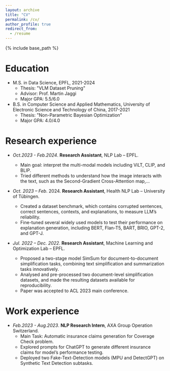 ```yaml
---
layout: archive
title: "CV"
permalink: /cv/
author_profile: true
redirect_from:
  - /resume
---
```


{% include base_path %}

Education
======
* M.S. in Data Science, EPFL, 2021-2024
  * Thesis: "VLM Dataset Pruning"
  * Advisor: Prof. Martin Jaggi
  * Major GPA: 5.5/6.0
* B.S. in Computer Science and Applied Mathematics, University of Electronic Science and Technology of China, 2017-2021
  * Thesis: "Non-Parametric Bayesian Optimization"
  * Major GPA: 4.0/4.0

Research experience
======

* *Oct.2023 - Feb.2024*. **Research Assistant**, NLP Lab – EPFL.
  * Main goal: interpret the multi-modal models including ViLT, CLIP, and BLIP.
  * Tried different methods to understand how the image interacts with the text, such as the Second-Gradient Cross-Attention map,...

* *Oct. 2023 – Feb*. 2024. **Research Assistant**, Health NLP Lab – University of Tübingen.
  * Created a dataset benchmark, which contains corrupted sentences, correct sentences, contexts, and explanations, to measure LLM’s reliability.
  * Fine-tuned several widely used models to test their performance on explanation generation, including BERT, Flan-T5, BART, BRIO, GPT-2, and GPT-J.

* *Jul. 2022 – Dec. 2022*. **Research Assistant**, Machine Learning and Optimization Lab – EPFL.
  * Proposed a two-stage model SimSum for document-to-document simplification tasks, combining text simplification and summarization tasks innovatively.
  * Analysed and pre-processed two document-level simplification datasets, and made the resulting datasets available for reproducibility.
  * Paper was accepted to ACL 2023 main conference.


Work experience
======

* *Feb.2023 - Aug.2023*. **NLP Research Intern**, AXA Group Operation Switzerland.
  * Main Task: Automatic insurance claims generation for Coverage Check problem.
  * Explored prompts for ChatGPT to generate different insurance claims for model’s performance testing.
  * Deployed two Fake-Text-Detection models (MPU and DetectGPT) on Synthetic Text Detection subtasks.

  
  
